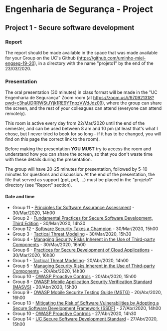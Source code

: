 # Engenharia de Segurança - Project

## Project 1 - Secure software development

### Report

The report should be made available in the space that was made available for your Group on the UC's Github (https://github.com/uminho-miei-engseg-19-20), in a directory with the name "projeto1" by the end of the 23/03/2020.


### Presentation

The oral presentation (30 minutes) in class format will be made in the "UC Engenharia de Segurança" Zoom room (at https://zoom.us/j/970921318?pwd=c3haUDRRWStJYjk1RE9YTnpzVWdJdz09), where the group can share the screen, and the rest of your colleagues can attend (everyone can attend remotely).

This room is active every day from 22/Mar/2020 until the end of the semester, and can be used between 8 am and 10 pm (at least that's what I chose, but I never tried to book for so long - if it has to be changed, you will find on this page the correct link to the room).

Before making the presentation **YOU MUST** try to access the room and understand how you can share the screen, so that you don't waste time with these details during the presentation.


The group will have 20-25 minutes for presentation, followed by 5-10 minutes for questions and discussion. At the end of the presentation, the file that served as support (ppt, pdf, ...) must be placed in the "projeto1" directory (see "Report" section).


#### Date and time

+ Group 11 - [Principles for Software Assurance Assessment](https://safecode.org/wp-content/uploads/2015/11/SAFECode_Principles_for_Software_Assurance_Assessment.pdf) - 30/Mar/2020, 14h00
+ Group 2 - [Fundamental Practices for Secure Software Development, Third Edition](https://safecode.org/wp-content/uploads/2018/03/SAFECode_Fundamental_Practices_for_Secure_Software_Development_March_2018.pdf) - 30/Mar/2020, 14h30
+ Group 12 - [Software Security Takes a Champion](https://safecode.org/wp-content/uploads/2019/02/Security-Champions-2019-.pdf) - 30/Mar/2020, 15h00
+ Group 3 - [Tactical Threat Modeling](https://safecode.org/wp-content/uploads/2017/05/SAFECode_TM_Whitepaper.pdf) - 30/Mar/2020, 15h30
+ Group 4 - [Managing Security Risks Inherent in the Use of Third-party Components](https://safecode.org/wp-content/uploads/2017/05/SAFECode_TPC_Whitepaper.pdf) - 30/Mar/2020, 16h00
+ Group 6 - [Practices for Secure Development of Cloud Applications](https://safecode.org/wp-content/uploads/2018/01/SAFECode_CSA_Cloud_Final1213.pdf) - 30/Mar/2020, 16h30
+ Group 1 - [Tactical Threat Modeling](https://safecode.org/wp-content/uploads/2017/05/SAFECode_TM_Whitepaper.pdf)- 20/Abr/2020, 14h00
+ Group 5 - [Managing Security Risks Inherent in the Use of Third-party Components](https://safecode.org/wp-content/uploads/2017/05/SAFECode_TPC_Whitepaper.pdf) - 20/Abr/2020, 14h30
+ Group 10 - [OWASP Proactive Controls](https://github.com/OWASP/CheatSheetSeries/blob/master/IndexProactiveControls.md) - 20/Abr/2020, 15h00
+ Group 8 - [OWASP Mobile Application Security Verification Standard (MASVS)](https://mobile-security.gitbook.io/masvs/) - 20/Abr/2020, 15h30
+ Group 9 - [OWASP Mobile Security Testing Guide (MSTG)](https://owasp.org/www-project-mobile-security-testing-guide/) - 20/Abr/2020, 16h00
+ Group 13 - [Mitigating the Risk of Software Vulnerabilities by Adopting a Secure Software Development Framework (SSDF)](https://csrc.nist.gov/CSRC/media/Publications/white-paper/2019/06/07/mitigating-risk-of-software-vulnerabilities-with-ssdf/draft/documents/ssdf-for-mitigating-risk-of-software-vulns-draft.pdf) - 27/Abr/2020, 14h00
+ Group 10 - [OWASP Proactive Controls](https://github.com/OWASP/CheatSheetSeries/blob/master/IndexProactiveControls.md) - 27/Abr/2020, 14h30
+ Group 14 - [UC Secure Software Development Standard](https://security.ucop.edu/files/documents/policies/secure-software-development-standard.pdf) - 27/Abr/2020, 15h00

